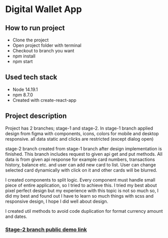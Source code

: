 # Digital Wallet App

## How to run project
- Clone the project
- Open project folder with terminal
- Checkout to branch you want
- npm install
- npm start


## Used tech stack
- Node 14.19.1
- npm 8.7.0
- Created with create-react-app

## Project description

Project has 2 branches; stage-1 and stage-2.
In stage-1 branch applied design from figma with components, icons, colors for mobile and desktop responsive.
all data static and clicks are restricted (except dialog open)

stage-2 branch created from stage-1 branch after design implementation is finished. This branch includes request to given
api get and put methods. All data is from given api response for example card numbers, transactions history, balance etc.
and user can add new card to list. User can change selected card dynamically with click on it and other cards will be blurred.

I created components to split logic. Every component must handle small piece of entire application, so I tried to achieve this.
I tried my best about pixel perfect design but my experience with this topic is not so much so, I did my best and
found out I have to learn so much things with scss and responsive design, I hope I did well about design.

I created util methods to avoid code duplication for format currency amount and dates.

### [Stage-2 branch public demo link](https://digital-wallet-lpl3agoki-muratcank.vercel.app/)
